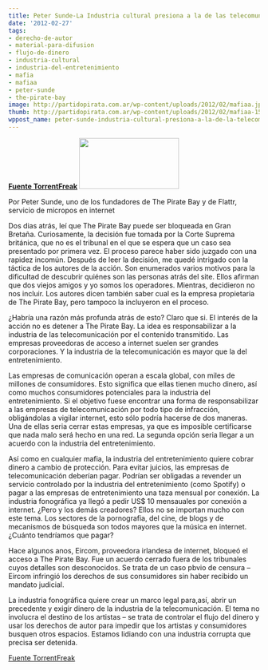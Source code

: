 ```yaml
---
title: Peter Sunde-La Industria cultural presiona a la de las telecomunicaciones
date: '2012-02-27'
tags:
- derecho-de-autor
- material-para-difusion
- flujo-de-dinero
- industria-cultural
- industria-del-entretenimiento
- mafia
- mafiaa
- peter-sunde
- the-pirate-bay
image: http://partidopirata.com.ar/wp-content/uploads/2012/02/mafiaa.jpg
thumb: http://partidopirata.com.ar/wp-content/uploads/2012/02/mafiaa-150x102.jpg
wppost_name: peter-sunde-industria-cultural-presiona-a-la-de-la-telecomunicacion
---
```


<strong><a href="https://torrentfreak.com/pirate-bays-peter-sunde-on-the-copyright-mafia-120222/" target="_blank">Fuente TorrentFreak</a></strong>
<a href="http://partidopirata.com.ar/wp-content/uploads/2012/02/mafiaa.jpg"><img class="aligncenter size-full wp-image-3302" title="Mafiaa" src="http://partidopirata.com.ar/wp-content/uploads/2012/02/mafiaa.jpg" alt="" width="200" height="102" /></a>

Por Peter Sunde, uno de los fundadores de The Pirate Bay y de Flattr, servicio de micropos en internet

Dos dias atrás, leí que The Pirate Bay puede ser bloqueada en Gran Bretaña. Curiosamente, la decisión fue tomada por la Corte Suprema británica, que no es el tribunal en el que se espera que un caso sea presentado por primera vez. El proceso parece haber sido juzgado con una rapidez incomún. Después de leer la decisión, me quedé intrigado con la táctica de los autores de la acción. Son enumerados varios motivos para la dificultad de descubrir quiénes son las personas atrás del site. Ellos afirman que dos viejos amigos y yo somos los operadores. Mientras, decidieron no nos incluir. Los autores dicen también saber cual es la empresa propietaria de The Pirate Bay, pero tampoco la incluyeron en el proceso.

¿Habría una razón más profunda atrás de esto? Claro que si. El interés de la acción no es detener a The Pirate Bay. La idea es responsabilizar a la industria de las telecomunicación por el contenido transmitido. Las empresas proveedoras de acceso a internet suelen ser grandes corporaciones. Y la industria de la telecomunicación es mayor que la del entretenimiento.

Las empresas de comunicación operan a escala global, con miles de millones de consumidores. Esto significa que ellas tienen mucho dinero, así como muchos consumidores potenciales para la industria del entretenimiento. Si el objetivo fuese encontrar una forma de responsabilizar a las empresas de telecomunicación por todo tipo de infracción, obligándolas a vigilar internet, esto sólo podría hacerse de dos maneras. Una de ellas seria cerrar estas empresas, ya que es imposible certificarse que nada malo será hecho en una red. La segunda opción seria llegar a un acuerdo con la industria del entretenimiento.

Así como en cualquier mafia, la industria del entretenimiento quiere cobrar dinero a cambio de protección. Para evitar juicios, las empresas de telecomunicación deberían pagar. Podrían ser obligadas a revender un servicio controlado por la industria del entretenimiento (como Spotify) o pagar a las empresas de entretenimiento una taza mensual por conexión. La industria fonográfica ya llegó a pedir US$ 10 mensauales por conexión a internet. ¿Pero y los demás creadores? Ellos no se importan mucho con este tema. Los sectores de la pornografia, del cine, de blogs y de mecanismos de búsqueda son todos mayores que la música en internet. ¿Cuánto tendríamos que pagar?

Hace algunos anos, Eircom, proveedora irlandesa de internet, bloqueó el acceso a The Pirate Bay. Fue un acuerdo cerrado fuera de los tribunales cuyos detalles son desconocidos. Se trata de un caso pbvio de censura – Eircom infringió los derechos de sus consumidores sin haber recibido un mandato judicial.

La industria fonográfica quiere crear un marco legal para,así, abrir un precedente y exigir dinero de la industria de la telecomunicación. El tema no involucra el destino de los artistas – se trata de controlar el flujo del dinero y usar los derechos de autor para impedir que los artistas y consumidores busquen otros espacios. Estamos lidiando con una industria corrupta que precisa ser detenida.

<a href="https://torrentfreak.com/pirate-bays-peter-sunde-on-the-copyright-mafia-120222/" target="_blank">Fuente TorrentFreak</a>
